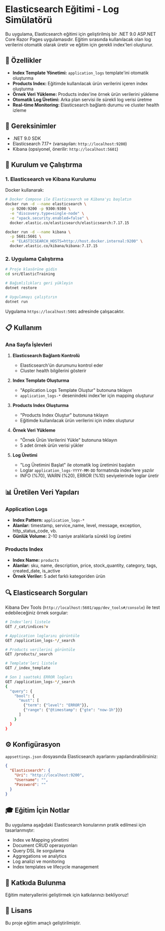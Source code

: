 # Elasticsearch Eğitimi - Log Simülatörü

Bu uygulama, Elasticsearch eğitimi için geliştirilmiş bir .NET 9.0 ASP.NET Core Razor Pages uygulamasıdır. Eğitim sırasında kullanılacak olan log verilerini otomatik olarak üretir ve eğitim için gerekli index'leri oluşturur.

## 🎯 Özellikler

- **Index Template Yönetimi:** `application_logs` template'ini otomatik oluşturma
- **Products Index:** Eğitimde kullanılacak ürün verilerini içeren index oluşturma
- **Örnek Veri Yükleme:** Products index'ine örnek ürün verilerini yükleme
- **Otomatik Log Üretimi:** Arka plan servisi ile sürekli log verisi üretme
- **Real-time Monitoring:** Elasticsearch bağlantı durumu ve cluster health izleme

## 🔧 Gereksinimler

- .NET 9.0 SDK
- Elasticsearch 7.17+ (varsayılan: `http://localhost:9200`)
- Kibana (opsiyonel, önerilir: `http://localhost:5601`)

## 🚀 Kurulum ve Çalıştırma

### 1. Elasticsearch ve Kibana Kurulumu

Docker kullanarak:

```bash
# Docker Compose ile Elasticsearch ve Kibana'yı başlatın
docker run -d --name elasticsearch \
  -p 9200:9200 -p 9300:9300 \
  -e "discovery.type=single-node" \
  -e "xpack.security.enabled=false" \
  docker.elastic.co/elasticsearch/elasticsearch:7.17.15

docker run -d --name kibana \
  -p 5601:5601 \
  -e "ELASTICSEARCH_HOSTS=http://host.docker.internal:9200" \
  docker.elastic.co/kibana/kibana:7.17.15
```

### 2. Uygulama Çalıştırma

```bash
# Proje klasörüne gidin
cd src/ElasticTraining

# Bağımlılıkları geri yükleyin
dotnet restore

# Uygulamayı çalıştırın
dotnet run
```

Uygulama `https://localhost:5001` adresinde çalışacaktır.

## 📋 Kullanım

### Ana Sayfa İşlevleri

1. **Elasticsearch Bağlantı Kontrolü**
   - Elasticsearch'ün durumunu kontrol eder
   - Cluster health bilgilerini gösterir

2. **Index Template Oluşturma**
   - "Application Logs Template Oluştur" butonuna tıklayın
   - `application_logs-*` desenindeki index'ler için mapping oluşturur

3. **Products Index Oluşturma**
   - "Products Index Oluştur" butonuna tıklayın
   - Eğitimde kullanılacak ürün verilerini için index oluşturur

4. **Örnek Veri Yükleme**
   - "Örnek Ürün Verilerini Yükle" butonuna tıklayın
   - 5 adet örnek ürün verisi yükler

5. **Log Üretimi**
   - "Log Üretimini Başlat" ile otomatik log üretimini başlatın
   - Loglar `application_logs-YYYY-MM-DD` formatında index'lere yazılır
   - INFO (%70), WARN (%20), ERROR (%10) seviyelerinde loglar üretir

## 📊 Üretilen Veri Yapıları

### Application Logs
- **Index Pattern:** `application_logs-*`
- **Alanlar:** timestamp, service_name, level, message, exception, http_status_code, vb.
- **Günlük Volume:** 2-10 saniye aralıklarla sürekli log üretimi

### Products Index
- **Index Name:** `products`
- **Alanlar:** sku, name, description, price, stock_quantity, category, tags, created_date, is_active
- **Örnek Veriler:** 5 adet farklı kategoriden ürün

## 🔍 Elasticsearch Sorguları

Kibana Dev Tools (`http://localhost:5601/app/dev_tools#/console`) ile test edebileceğiniz örnek sorgular:

```bash
# Index'leri listele
GET /_cat/indices?v

# Application loglarını görüntüle
GET /application_logs-*/_search

# Products verilerini görüntüle
GET /products/_search

# Template'leri listele
GET /_index_template

# Son 1 saatteki ERROR logları
GET /application_logs-*/_search
{
  "query": {
    "bool": {
      "must": [
        {"term": {"level": "ERROR"}},
        {"range": {"@timestamp": {"gte": "now-1h"}}}
      ]
    }
  }
}
```

## ⚙️ Konfigürasyon

`appsettings.json` dosyasında Elasticsearch ayarlarını yapılandırabilirsiniz:

```json
{
  "Elasticsearch": {
    "Uri": "http://localhost:9200",
    "Username": "",
    "Password": ""
  }
}
```

## 🎓 Eğitim İçin Notlar

Bu uygulama aşağıdaki Elasticsearch konularının pratik edilmesi için tasarlanmıştır:

- Index ve Mapping yönetimi
- Document CRUD operasyonları
- Query DSL ile sorgulama
- Aggregations ve analytics
- Log analizi ve monitoring
- Index templates ve lifecycle management

## 🤝 Katkıda Bulunma

Eğitim materyallerini geliştirmek için katkılarınızı bekliyoruz!

## 📄 Lisans

Bu proje eğitim amaçlı geliştirilmiştir.

